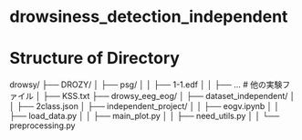 # drowsiness_detection_independent

# Structure of Directory

drowsy/
├── DROZY/
│   ├── psg/
│   │   ├── 1-1.edf
│   │   ├── ... # 他の実験ファイル
│   ├── KSS.txt
├── drowsy_eeg_eog/
│   ├── dataset_independent/
│   │   ├── 2class.json
│   ├── independent_project/
│   │   ├── eogv.ipynb
│   │   ├── load_data.py
│   │   ├── main_plot.py
│   │   ├── need_utils.py
│   │   └── preprocessing.py
